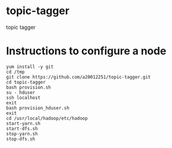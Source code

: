 # topic-tagger
topic tagger


# Instructions to configure a node

```
yum install -y git
cd /tmp
git clone https://github.com/a20012251/topic-tagger.git
cd topic-tagger
bash provision.sh
su - hduser
ssh localhost
exit
bash provision_hduser.sh
exit
cd /usr/local/hadoop/etc/hadoop
start-yarn.sh
start-dfs.sh
stop-yarn.sh
stop-dfs.sh
```
